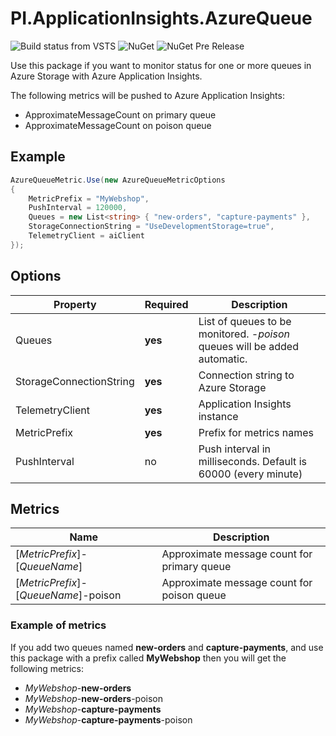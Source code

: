 # PI.ApplicationInsights.AzureQueue

![Build status from VSTS](https://pi-applications-dk.visualstudio.com/_apis/public/build/definitions/8c43066a-ced2-41f9-822b-b5a7154a9b31/57/badge)
![NuGet](https://img.shields.io/nuget/v/PI.ApplicationInsights.AzureQueue.svg)
![NuGet Pre Release](https://img.shields.io/nuget/vpre/PI.ApplicationInsights.AzureQueue.svg)

Use this package if you want to monitor status for one or more queues in Azure Storage with Azure Application Insights. 

The following metrics will be pushed to Azure Application Insights:
- ApproximateMessageCount on primary queue
- ApproximateMessageCount on poison queue

## Example
```csharp
AzureQueueMetric.Use(new AzureQueueMetricOptions
{
    MetricPrefix = "MyWebshop",
    PushInterval = 120000,
    Queues = new List<string> { "new-orders", "capture-payments" },
    StorageConnectionString = "UseDevelopmentStorage=true",
    TelemetryClient = aiClient
});
```

## Options
Property | Required | Description
--- | --- | ---
Queues | **yes** | List of queues to be monitored. *-poison* queues will be added automatic.
StorageConnectionString | **yes** | Connection string to Azure Storage
TelemetryClient | **yes** | Application Insights instance
MetricPrefix  | **yes** | Prefix for metrics names
PushInterval | no | Push interval in milliseconds. Default is 60000 (every minute)

## Metrics
Name | Description
--- | ---
[*MetricPrefix*]-[*QueueName*] | Approximate message count for primary queue
[*MetricPrefix*]-[*QueueName*]-poison | Approximate message count for poison queue

### Example of metrics
If you add two queues named **new-orders** and **capture-payments**, and use this package with a prefix called **MyWebshop** then you will get the following metrics:
- *MyWebshop*-**new-orders**
- *MyWebshop*-**new-orders**-poison
- *MyWebshop*-**capture-payments**
- *MyWebshop*-**capture-payments**-poison
